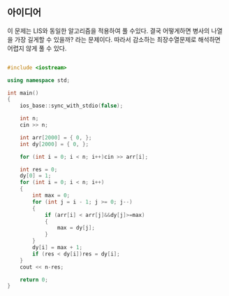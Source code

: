## 아이디어

이 문제는 LIS와 동일한 알고리즘을 적용하여 풀 수있다. 
결국 어떻게하면 병사의 나열을 가장 길게할 수 있을까? 라는 문제이다.
따라서 감소하는 최장수열문제로 해석하면 어렵지 않게 풀 수 있다.


```cpp

#include <iostream>

using namespace std;

int main()
{
	ios_base::sync_with_stdio(false);

	int n;
	cin >> n;

	int arr[2000] = { 0, };
	int dy[2000] = { 0, };

	for (int i = 0; i < n; i++)cin >> arr[i];

	int res = 0;
	dy[0] = 1;
	for (int i = 0; i < n; i++)
	{
		int max = 0;
		for (int j = i - 1; j >= 0; j--)
		{
			if (arr[i] < arr[j]&&dy[j]>=max)
			{
				max = dy[j];
			}
		}
		dy[i] = max + 1;
		if (res < dy[i])res = dy[i];
	}
	cout << n-res;

	return 0;
}

```
